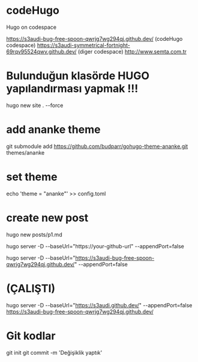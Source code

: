 # codeHugo

Hugo on codespace

https://s3audi-bug-free-spoon-qwrjg7wg294qj.github.dev/ (codeHugo codespace)
https://s3audi-symmetrical-fortnight-69rqv95524qwv.github.dev/ (diger codespace)
http://www.semta.com.tr

# Bulunduğun klasörde HUGO yapılandırması yapmak !!!

hugo new site . --force

# add ananke theme

git submodule add https://github.com/budparr/gohugo-theme-ananke.git themes/ananke

# set theme

echo 'theme = "ananke"' >> config.toml

# create new post

hugo new posts/p1.md

hugo server -D --baseUrl="https://your-github-url" --appendPort=false

hugo server -D --baseUrl="https://s3audi-bug-free-spoon-qwrjg7wg294qj.github.dev/" --appendPort=false

# (ÇALIŞTI)

hugo server -D --baseUrl="https://s3audi.github.dev/" --appendPort=false  
https://s3audi-bug-free-spoon-qwrjg7wg294qj.github.dev/

# Git kodlar

git init
git commit -m 'Değişiklik yaptık'
